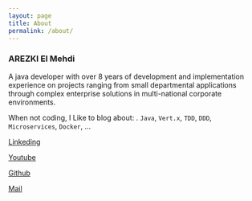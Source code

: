 ```yaml
---
layout: page
title: About
permalink: /about/
---
```


### **AREZKI El Mehdi**

A java developer with over 8 years of development and implementation experience on projects ranging from small departmental applications through complex enterprise solutions in multi-national corporate environments.

When not coding, I Like to blog about:
. `Java`, `Vert.x`, `TDD`, `DDD`, `Microservices`, `Docker`, …


[Linkeding](https://www.linkedin.com/in/mehdi-arezki/)

[Youtube](https://www.youtube.com/channel/UCeU54Sja74q8YLVXuO3HFRg)

[Github](https://github.com/earezki)

[Mail](mailto:arezki.elmehdi@gmail.com)